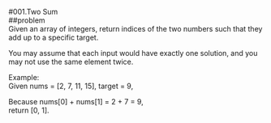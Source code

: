 #001.Two Sum  
##problem  
Given an array of integers, return indices of the two numbers such that they add up to a specific target.  
    
You may assume that each input would have exactly one solution, and you may not use the same element twice.  
  
Example:  
Given nums = [2, 7, 11, 15], target = 9,  
  
Because nums[0] + nums[1] = 2 + 7 = 9,  
return [0, 1].